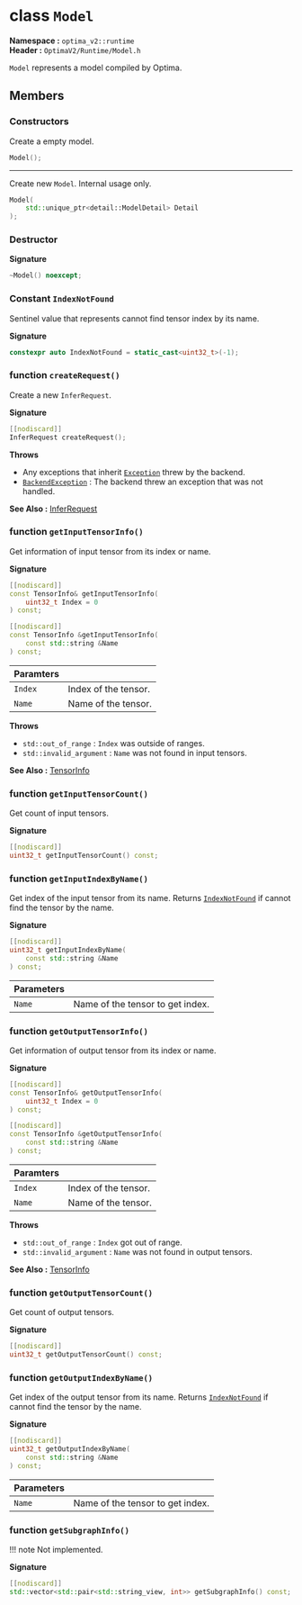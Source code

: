 class `Model`
===================
__Namespace :__ `optima_v2::runtime`  
__Header :__ `OptimaV2/Runtime/Model.h`

`Model` represents a model compiled by Optima.

## Members
### Constructors
Create a empty model.

``` cpp
Model();
```

<hr>

Create new `Model`. Internal usage only.
``` cpp
Model(
    std::unique_ptr<detail::ModelDetail> Detail
);
```

### Destructor

__Signature__
``` cpp
~Model() noexcept;
```

### Constant `IndexNotFound`
Sentinel value that represents cannot find tensor index by its name.

__Signature__
``` cpp
constexpr auto IndexNotFound = static_cast<uint32_t>(-1);
```

### function `createRequest()`
Create a new `InferRequest`.

__Signature__
``` cpp
[[nodiscard]]
InferRequest createRequest();
```

__Throws__

- Any exceptions that inherit [`Exception`](../exceptions/exception.md) threw by the backend.
- [`BackendException`](../exceptions/backend.md) : The backend threw an exception that was not handled.

__See Also :__ [InferRequest](infer_request.md)

### function `getInputTensorInfo()`
Get information of input tensor from its index or name.

__Signature__
``` cpp
[[nodiscard]]
const TensorInfo& getInputTensorInfo(
    uint32_t Index = 0
) const;
```
``` cpp
[[nodiscard]]
const TensorInfo &getInputTensorInfo(
    const std::string &Name
) const;
```

| Paramters |   |
| --------- | - |
| `Index`   | Index of the tensor. |
| `Name`    | Name of the tensor. |

__Throws__

- `std::out_of_range` : `Index` was outside of ranges.
- `std::invalid_argument` : `Name` was not found in input tensors.

__See Also :__ [TensorInfo](../structs/tensor_info.md)

### function `getInputTensorCount()`
Get count of input tensors.

__Signature__
``` cpp
[[nodiscard]]
uint32_t getInputTensorCount() const;
```

### function `getInputIndexByName()`
Get index of the input tensor from its name. Returns [`IndexNotFound`](#constant-indexnotfound) if cannot find the tensor by the name.

__Signature__
``` cpp
[[nodiscard]]
uint32_t getInputIndexByName(
    const std::string &Name
) const;
```

| Parameters |   |
| ---------- | - |
| `Name`     | Name of the tensor to get index. |

### function `getOutputTensorInfo()`
Get information of output tensor from its index or name.

__Signature__
``` cpp
[[nodiscard]]
const TensorInfo& getOutputTensorInfo(
    uint32_t Index = 0
) const;
```
``` cpp
[[nodiscard]]
const TensorInfo &getOutputTensorInfo(
    const std::string &Name
) const;
```

| Paramters |   |
| --------- | - |
| `Index`   | Index of the tensor. |
| `Name`    | Name of the tensor. |

__Throws__

- `std::out_of_range` : `Index` got out of range.
- `std::invalid_argument` : `Name` was not found in output tensors.

__See Also :__ [TensorInfo](../structs/tensor_info.md)

### function `getOutputTensorCount()`
Get count of output tensors.

__Signature__
``` cpp
[[nodiscard]]
uint32_t getOutputTensorCount() const;
```

### function `getOutputIndexByName()`
Get index of the output tensor from its name. Returns [`IndexNotFound`](#constant-indexnotfound) if cannot find the tensor by the name.

__Signature__
``` cpp
[[nodiscard]]
uint32_t getOutputIndexByName(
    const std::string &Name
) const;
```

| Parameters |   |
| ---------- | - |
| `Name`     | Name of the tensor to get index. |

### function `getSubgraphInfo()`
!!! note
    Not implemented.

__Signature__
``` cpp
[[nodiscard]]
std::vector<std::pair<std::string_view, int>> getSubgraphInfo() const;
```